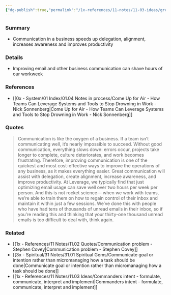 ```yaml
---
{"dg-publish":true,"permalink":"/1x-references/11-notes/11-03-ideas/great-communication-is-an-easy-way-to-improve-business-efficiency/","title":"Great communication is an easy way to improve business efficiency","created":"2025-01-13T11:34:52.207+03:00","updated":"2025-01-14T20:05:25.276+03:00"}
---
```



### Summary
- Communication in a business speeds up delegation, alignment, increases awareness and improves productivity

### Details
- Improving email and other business communication can shave hours of our workweek

### References
- [[0x - System/01 Index/01.04 Notes in process/Come Up for Air - How Teams Can Leverage Systems and Tools to Stop Drowning in Work - Nick Sonnenberg\|Come Up for Air - How Teams Can Leverage Systems and Tools to Stop Drowning in Work - Nick Sonnenberg]]

### Quotes
> Communication is like the oxygen of a business. If a team isn’t communicating well, it’s nearly impossible to succeed. Without good communication, everything slows down: errors occur, projects take longer to complete, culture deteriorates, and work becomes frustrating. Therefore, improving communication is one of the quickest and most cost-effective ways to improve the operations of any business, as it makes everything easier. Great communication will assist with delegation, create alignment, increase awareness, and improve productivity. At Leverage, we typically find that just optimizing email usage can save well over two hours per week per person. And this is not rocket science— when we work with teams, we’re able to train them on how to regain control of their inbox and maintain it within just a few sessions. We’ve done this with people who have had tens of thousands of unread emails in their inbox, so if you’re reading this and thinking that your thirty-one thousand unread emails is too difficult to deal with, think again.


### Related
- [[1x - References/11 Notes/11.02 Quotes/Communication problem - Stephen Covey\|Communication problem - Stephen Covey]]
- [[3x - Spiritual/31 Notes/31.01 Spiritual Gems/Communicate goal or intention rather than micromanaging how a task should be done\|Communicate goal or intention rather than micromanaging how a task should be done]]
- [[1x - References/11 Notes/11.03 Ideas/Commanders intent - formulate, communicate, interpret and implement\|Commanders intent - formulate, communicate, interpret and implement]]